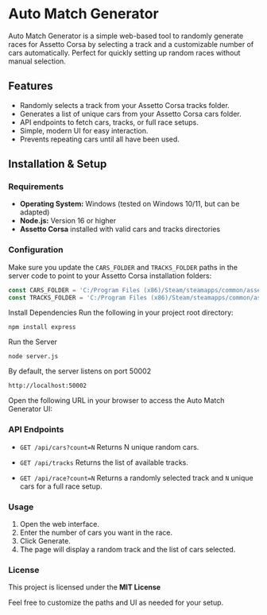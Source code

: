 # Auto Match Generator

Auto Match Generator is a simple web-based tool to randomly generate races for Assetto Corsa by selecting a track and a customizable number of cars automatically. Perfect for quickly setting up random races without manual selection.

## Features

- Randomly selects a track from your Assetto Corsa tracks folder.
- Generates a list of unique cars from your Assetto Corsa cars folder.
- API endpoints to fetch cars, tracks, or full race setups.
- Simple, modern UI for easy interaction.
- Prevents repeating cars until all have been used.

## Installation & Setup

### Requirements

- **Operating System:** Windows (tested on Windows 10/11, but can be adapted)
- **Node.js:** Version 16 or higher
- **Assetto Corsa** installed with valid cars and tracks directories

### Configuration

Make sure you update the `CARS_FOLDER` and `TRACKS_FOLDER` paths in the server code to point to your Assetto Corsa installation folders:

```js
const CARS_FOLDER = 'C:/Program Files (x86)/Steam/steamapps/common/assettocorsa/content/cars';
const TRACKS_FOLDER = 'C:/Program Files (x86)/Steam/steamapps/common/assettocorsa/content/tracks';
```
Install Dependencies
Run the following in your project root directory:
```
npm install express
```
Run the Server
```
node server.js
```
By default, the server listens on port 50002
```
http://localhost:50002
```
Open the following URL in your browser to access the Auto Match Generator UI:
### API Endpoints
- `GET /api/cars?count=N`
Returns N unique random cars.

- `GET /api/tracks`
Returns the list of available tracks.

- `GET /api/race?count=N`
Returns a randomly selected track and `N` unique cars for a full race setup.
### Usage
1. Open the web interface.
2. Enter the number of cars you want in the race.
3. Click Generate.
4. The page will display a random track and the list of cars selected.

### License
This project is licensed under the **MIT License**

Feel free to customize the paths and UI as needed for your setup.